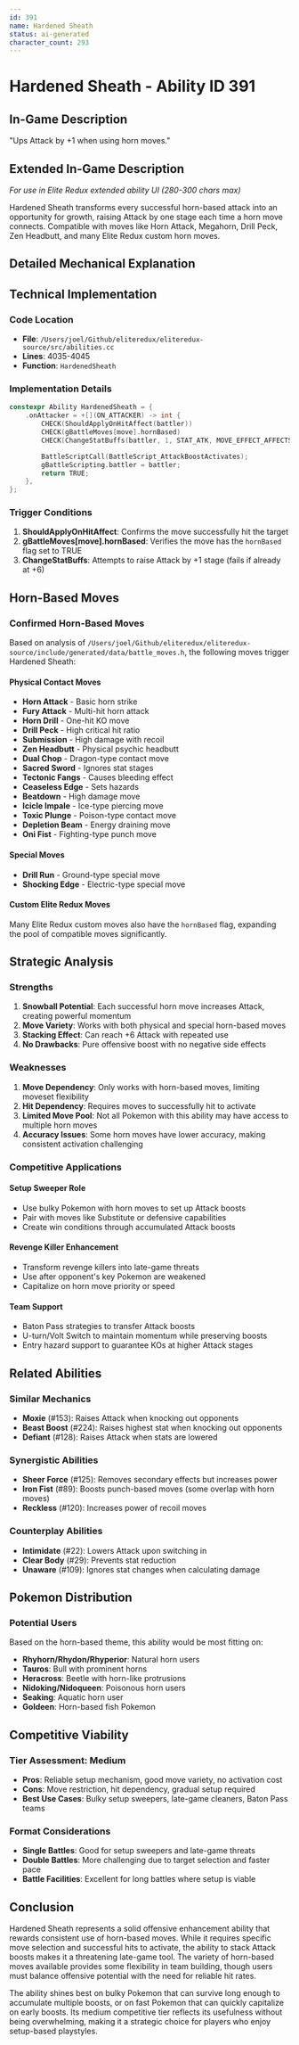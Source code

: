 ```yaml
---
id: 391
name: Hardened Sheath
status: ai-generated
character_count: 293
---
```


# Hardened Sheath - Ability ID 391

## In-Game Description
"Ups Attack by +1 when using horn moves."

## Extended In-Game Description
*For use in Elite Redux extended ability UI (280-300 chars max)*

Hardened Sheath transforms every successful horn-based attack into an opportunity for growth, raising Attack by one stage each time a horn move connects. Compatible with moves like Horn Attack, Megahorn, Drill Peck, Zen Headbutt, and many Elite Redux custom horn moves.

## Detailed Mechanical Explanation

## Technical Implementation

### Code Location
- **File**: `/Users/joel/Github/eliteredux/eliteredux-source/src/abilities.cc`
- **Lines**: 4035-4045
- **Function**: `HardenedSheath`

### Implementation Details
```cpp
constexpr Ability HardenedSheath = {
    .onAttacker = +[](ON_ATTACKER) -> int {
        CHECK(ShouldApplyOnHitAffect(battler))
        CHECK(gBattleMoves[move].hornBased)
        CHECK(ChangeStatBuffs(battler, 1, STAT_ATK, MOVE_EFFECT_AFFECTS_USER, NULL))

        BattleScriptCall(BattleScript_AttackBoostActivates);
        gBattleScripting.battler = battler;
        return TRUE;
    },
};
```

### Trigger Conditions
1. **ShouldApplyOnHitAffect**: Confirms the move successfully hit the target
2. **gBattleMoves[move].hornBased**: Verifies the move has the `hornBased` flag set to TRUE
3. **ChangeStatBuffs**: Attempts to raise Attack by +1 stage (fails if already at +6)

## Horn-Based Moves

### Confirmed Horn-Based Moves
Based on analysis of `/Users/joel/Github/eliteredux/eliteredux-source/include/generated/data/battle_moves.h`, the following moves trigger Hardened Sheath:

#### Physical Contact Moves
- **Horn Attack** - Basic horn strike
- **Fury Attack** - Multi-hit horn attack
- **Horn Drill** - One-hit KO move
- **Drill Peck** - High critical hit ratio
- **Submission** - High damage with recoil
- **Zen Headbutt** - Physical psychic headbutt
- **Dual Chop** - Dragon-type contact move
- **Sacred Sword** - Ignores stat stages
- **Tectonic Fangs** - Causes bleeding effect
- **Ceaseless Edge** - Sets hazards
- **Beatdown** - High damage move
- **Icicle Impale** - Ice-type piercing move
- **Toxic Plunge** - Poison-type contact move
- **Depletion Beam** - Energy draining move
- **Oni Fist** - Fighting-type punch move

#### Special Moves
- **Drill Run** - Ground-type special move
- **Shocking Edge** - Electric-type special move

#### Custom Elite Redux Moves
Many Elite Redux custom moves also have the `hornBased` flag, expanding the pool of compatible moves significantly.

## Strategic Analysis

### Strengths
1. **Snowball Potential**: Each successful horn move increases Attack, creating powerful momentum
2. **Move Variety**: Works with both physical and special horn-based moves
3. **Stacking Effect**: Can reach +6 Attack with repeated use
4. **No Drawbacks**: Pure offensive boost with no negative side effects

### Weaknesses
1. **Move Dependency**: Only works with horn-based moves, limiting moveset flexibility
2. **Hit Dependency**: Requires moves to successfully hit to activate
3. **Limited Move Pool**: Not all Pokemon with this ability may have access to multiple horn moves
4. **Accuracy Issues**: Some horn moves have lower accuracy, making consistent activation challenging

### Competitive Applications

#### Setup Sweeper Role
- Use bulky Pokemon with horn moves to set up Attack boosts
- Pair with moves like Substitute or defensive capabilities
- Create win conditions through accumulated Attack boosts

#### Revenge Killer Enhancement
- Transform revenge killers into late-game threats
- Use after opponent's key Pokemon are weakened
- Capitalize on horn move priority or speed

#### Team Support
- Baton Pass strategies to transfer Attack boosts
- U-turn/Volt Switch to maintain momentum while preserving boosts
- Entry hazard support to guarantee KOs at higher Attack stages

## Related Abilities

### Similar Mechanics
- **Moxie** (#153): Raises Attack when knocking out opponents
- **Beast Boost** (#224): Raises highest stat when knocking out opponents
- **Defiant** (#128): Raises Attack when stats are lowered

### Synergistic Abilities
- **Sheer Force** (#125): Removes secondary effects but increases power
- **Iron Fist** (#89): Boosts punch-based moves (some overlap with horn moves)
- **Reckless** (#120): Increases power of recoil moves

### Counterplay Abilities
- **Intimidate** (#22): Lowers Attack upon switching in
- **Clear Body** (#29): Prevents stat reduction
- **Unaware** (#109): Ignores stat changes when calculating damage

## Pokemon Distribution

### Potential Users
Based on the horn-based theme, this ability would be most fitting on:
- **Rhyhorn/Rhydon/Rhyperior**: Natural horn users
- **Tauros**: Bull with prominent horns
- **Heracross**: Beetle with horn-like protrusions
- **Nidoking/Nidoqueen**: Poisonous horn users
- **Seaking**: Aquatic horn user
- **Goldeen**: Horn-based fish Pokemon

## Competitive Viability

### Tier Assessment: Medium
- **Pros**: Reliable setup mechanism, good move variety, no activation cost
- **Cons**: Move restriction, hit dependency, gradual setup required
- **Best Use Cases**: Bulky setup sweepers, late-game cleaners, Baton Pass teams

### Format Considerations
- **Single Battles**: Good for setup sweepers and late-game threats
- **Double Battles**: More challenging due to target selection and faster pace
- **Battle Facilities**: Excellent for long battles where setup is viable


## Conclusion

Hardened Sheath represents a solid offensive enhancement ability that rewards consistent use of horn-based moves. While it requires specific move selection and successful hits to activate, the ability to stack Attack boosts makes it a threatening late-game tool. The variety of horn-based moves available provides some flexibility in team building, though users must balance offensive potential with the need for reliable hit rates.

The ability shines best on bulky Pokemon that can survive long enough to accumulate multiple boosts, or on fast Pokemon that can quickly capitalize on early boosts. Its medium competitive tier reflects its usefulness without being overwhelming, making it a strategic choice for players who enjoy setup-based playstyles.